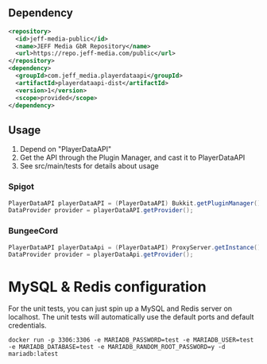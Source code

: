 ## Dependency
```xml
<repository>
  <id>jeff-media-public</id>
  <name>JEFF Media GbR Repository</name>
  <url>https://repo.jeff-media.com/public</url>
</repository>
<dependency>
  <groupId>com.jeff_media.playerdataapi</groupId>
  <artifactId>playerdataapi-dist</artifactId>
  <version>1</version>
  <scope>provided</scope>
</dependency>
```

## Usage
1. Depend on "PlayerDataAPI"
2. Get the API through the Plugin Manager, and cast it to PlayerDataAPI
3. See src/main/tests for details about usage

### Spigot
```java
PlayerDataAPI playerDataAPI = (PlayerDataAPI) Bukkit.getPluginManager().getPlugin("PlayerDataAPI");
DataProvider provider = playerDataAPI.getProvider();
```

### BungeeCord
```java
PlayerDataAPI playerDataApi = (PlayerDataAPI) ProxyServer.getInstance().getPluginManager().getPlugin("PlayerDataAPI");
DataProvider provider = playerDataApi.getProvider();
```

# MySQL & Redis configuration
For the unit tests, you can just spin up a MySQL and Redis server on localhost. The unit tests will automatically use the default ports and default credentials.
```docker
docker run -p 3306:3306 -e MARIADB_PASSWORD=test -e MARIADB_USER=test -e MARIADB_DATABASE=test -e MARIADB_RANDOM_ROOT_PASSWORD=y -d mariadb:latest
```
